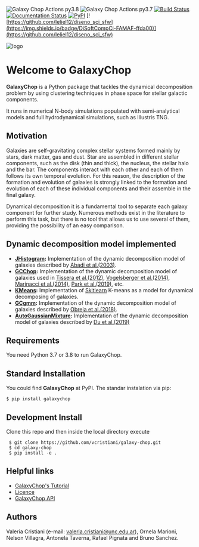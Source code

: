 ![Galaxy Chop Actions py3.8](https://github.com/vcristiani/galaxy-chop/workflows/Galaxy%20Chop%20Actions%20py3.8/badge.svg)
![Galaxy Chop Actions py3.7](https://github.com/vcristiani/galaxy-chop/workflows/Galaxy%20Chop%20Actions%20py3.7/badge.svg)
[![Build Status](https://travis-ci.com/vcristiani/galaxy-chop.svg?branch=master)](https://travis-ci.com/vcristiani/galaxy-chop)
[![Documentation Status](https://readthedocs.org/projects/galaxy-chop/badge/?version=latest)](https://galaxy-chop.readthedocs.io/en/latest/?badge=latest)
[![PyPI](https://img.shields.io/pypi/v/galaxychop)](https://pypi.org/project/galaxychop/)
[![https://github.com/leliel12/diseno_sci_sfw](https://img.shields.io/badge/DiSoftCompCi-FAMAF-ffda00)](https://github.com/leliel12/diseno_sci_sfw)

![logo](https://github.com/vcristiani/galaxy-chop/blob/master/docs/galaxychop_logo.png)

# Welcome to **GalaxyChop**

**GalaxyChop**  is a Python package that tackles the dynamical decomposition problem by using clustering techniques in phase space for stellar galactic components.

It runs in numerical N-body simulations populated with semi-analytical models and full hydrodynamical simulations, such as Illustris TNG.

## Motivation

 Galaxies are self-gravitating complex stellar systems formed mainly by stars, dark matter, gas and dust. Star are assembled in different stellar components, such as the disk (thin and thick), the nucleus, the stellar halo and the bar. The components interact with each other and each of them follows its own temporal evolution. For this reason, the description of the formation and evolution  of  galaxies  is  strongly  linked  to  the  formation and evolution of each of these individual components and their assemble in the final galaxy.

 Dynamical decomposition it is a fundamental tool to separate each galaxy component for further study. Numerous methods exist in the literature to perform this task, but there is no tool that allows us to use several of them, providing the possibility of an easy comparison.


## Dynamic decomposition model implemented
- **[JHistogram](https://galaxy-chop.readthedocs.io/en/latest/api/galaxychop.html#galaxychop.models.JHistogram):** Implementation of the dynamic decomposition model of galaxies described by [Abadi et al.(2003)](https://ui.adsabs.harvard.edu/abs/2003ApJ...597...21Aabstract).
- **[GCChop](https://galaxy-chop.readthedocs.io/en/latest/api/galaxychop.html#galaxychop.models.GCChop):** Implementation of the dynamic decomposition model of galaxies used in [Tissera et al.(2012)](https://ui.adsabs.harvard.edu/abs/2012MNRAS.420..255T/abstract), [Vogelsberger et al.(2014)](https://ui.adsabs.harvard.edu/abs/2014MNRAS.444.1518V/abstract), [Marinacci et al.(2014)](https://ui.adsabs.harvard.edu/abs/2014MNRAS.437.1750M/abstract), [Park et al.(2019)](https://ui.adsabs.harvard.edu/abs/2019ApJ...883...25P/abstract), etc.
- **[KMeans](https://galaxy-chop.readthedocs.io/en/latest/api/galaxychop.html#galaxychop.models.KMeans):** Implementation of [Skitlearn](https://scikit-learn.org/stable/about.html#citing-scikit-learn) K-means as a model for dynamical decomposing of galaxies.
- **[GCgmm](https://galaxy-chop.readthedocs.io/en/latest/api/galaxychop.html#galaxychop.models.GaussianMixture):** Implementation of the dynamic decomposition model of galaxies described by [Obreja et al.(2018)](https://ui.adsabs.harvard.edu/abs/2018MNRAS.477.4915O/abstract).
- **[AutoGaussianMixture](https://galaxy-chop.readthedocs.io/en/latest/api/galaxychop.html#galaxychop.models.AutoGaussianMixture):** Implementation of the  dynamic decomposition model of galaxies described by [Du et al.(2019)](https://ui.adsabs.harvard.edu/abs/2019ApJ...884..129D/abstract)

## Requirements

You need Python 3.7 or 3.8 to run GalaxyChop.

## Standard Installation

You could find **GalaxyChop**  at PyPI. The standar instalation via pip:

    $ pip install galaxychop

## Development Install

Clone this repo and then inside the local directory execute

     $ git clone https://github.com/vcristiani/galaxy-chop.git
     $ cd galaxy-chop
     $ pip install -e .

## Helpful links
- [GalaxyChop's Tutorial](https://galaxy-chop.readthedocs.io/en/latest/tutorial.html)
- [Licence](https://galaxy-chop.readthedocs.io/en/latest/license.html)
- [GalaxyChop API](https://galaxy-chop.readthedocs.io/en/latest/api/galaxychop.html)


## Authors
Valeria Cristiani (e-mail: valeria.cristiani@unc.edu.ar), Ornela Marioni, Nelson Villagra, Antonela Taverna, Rafael Pignata and Bruno Sanchez.

